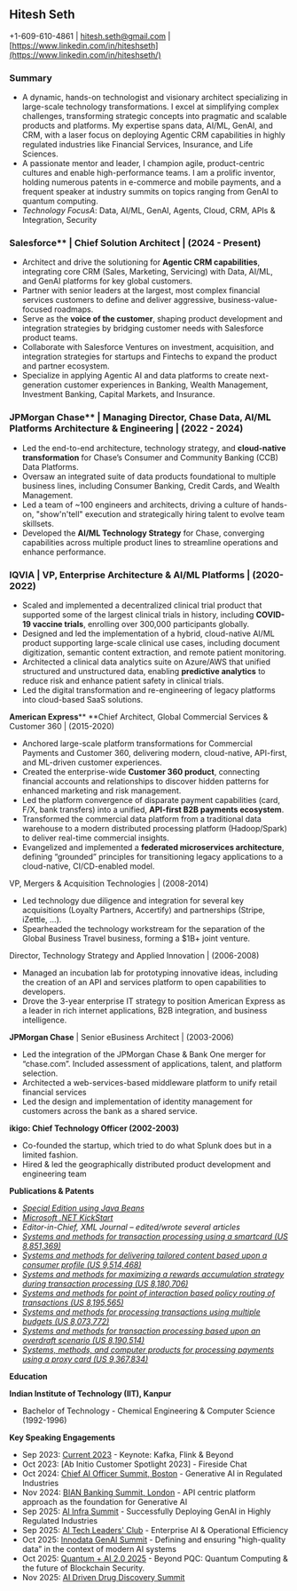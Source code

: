 ## Hitesh Seth
+1-609-610-4861 | hitesh.seth@gmail.com | [https://www.linkedin.com/in/hiteshseth](https://www.linkedin.com/in/hiteshseth/)

### Summary
- A dynamic, hands-on technologist and visionary architect specializing in large-scale technology transformations. I excel at simplifying complex challenges, transforming strategic concepts into pragmatic and scalable products and platforms. My expertise spans data, AI/ML, GenAI, and CRM, with a laser focus on deploying Agentic CRM capabilities in highly regulated industries like Financial Services, Insurance, and Life Sciences.
- A passionate mentor and leader, I champion agile, product-centric cultures and enable high-performance teams. I am a prolific inventor, holding numerous patents in e-commerce and mobile payments, and a frequent speaker at industry summits on topics ranging from GenAI to quantum computing.
- *Technology FocusA*: Data, AI/ML, GenAI, Agents, Cloud, CRM, APIs & Integration, Security

### Salesforce** | Chief Solution Architect | (2024 - Present)
  - Architect and drive the solutioning for **Agentic CRM capabilities**, integrating core CRM (Sales, Marketing, Servicing) with Data, AI/ML, and GenAI platforms for key global customers.
  - Partner with senior leaders at the largest, most complex financial services customers to define and deliver aggressive, business-value-focused roadmaps.
  - Serve as the **voice of the customer**, shaping product development and integration strategies by bridging customer needs with Salesforce product teams.
  - Collaborate with Salesforce Ventures on investment, acquisition, and integration strategies for startups and Fintechs to expand the product and partner ecosystem.
  - Specialize in applying Agentic AI and data platforms to create next-generation customer experiences in Banking, Wealth Management, Investment Banking, Capital Markets, and Insurance.

### JPMorgan Chase** | Managing Director, Chase Data, AI/ML Platforms Architecture & Engineering | (2022 - 2024)
  - Led the end-to-end architecture, technology strategy, and **cloud-native transformation** for Chase’s Consumer and Community Banking (CCB) Data Platforms.
  - Oversaw an integrated suite of data products foundational to multiple business lines, including Consumer Banking, Credit Cards, and Wealth Management.
  - Led a team of \~100 engineers and architects, driving a culture of hands-on, "show'n'tell" execution and strategically hiring talent to evolve team skillsets.
  - Developed the **AI/ML Technology Strategy** for Chase, converging capabilities across multiple product lines to streamline operations and enhance performance.

### IQVIA | VP, Enterprise Architecture & AI/ML Platforms | (2020-2022)
  - Scaled and implemented a decentralized clinical trial product that supported some of the largest clinical trials in history, including **COVID-19 vaccine trials**, enrolling over 300,000 participants globally.
  - Designed and led the implementation of a hybrid, cloud-native AI/ML product supporting large-scale clinical use cases, including document digitization, semantic content extraction, and remote patient monitoring.
  - Architected a clinical data analytics suite on Azure/AWS that unified structured and unstructured data, enabling **predictive analytics** to reduce risk and enhance patient safety in clinical trials.
  - Led the digital transformation and re-engineering of legacy platforms into cloud-based SaaS solutions.

**American Express****
**Chief Architect, Global Commercial Services & Customer 360 | (2015-2020)

  - Anchored large-scale platform transformations for Commercial Payments and Customer 360, delivering modern, cloud-native, API-first, and ML-driven customer experiences.
  - Created the enterprise-wide **Customer 360 product**, connecting financial accounts and relationships to discover hidden patterns for enhanced marketing and risk management.
  - Led the platform convergence of disparate payment capabilities (card, F/X, bank transfers) into a unified, **API-first B2B payments ecosystem**.
  - Transformed the commercial data platform from a traditional data warehouse to a modern distributed processing platform (Hadoop/Spark) to deliver real-time commercial insights.
  - Evangelized and implemented a **federated microservices architecture**, defining “grounded” principles for transitioning legacy applications to a cloud-native, CI/CD-enabled model.

VP, Mergers & Acquisition Technologies | (2008-2014)

  - Led technology due diligence and integration for several key acquisitions (Loyalty Partners, Accertify) and partnerships (Stripe, iZettle, …).
  - Spearheaded the technology workstream for the separation of the Global Business Travel business, forming a $1B+ joint venture.

Director, Technology Strategy and Applied Innovation | (2006-2008)

  - Managed an incubation lab for prototyping innovative ideas, including the creation of an API and services platform to open capabilities to developers.
  - Drove the 3-year enterprise IT strategy to position American Express as a leader in rich internet applications, B2B integration, and business intelligence.

**JPMorgan Chase** | Senior eBusiness Architect | (2003-2006)

  - Led the integration of the JPMorgan Chase & Bank One merger for “chase.com”. Included assessment of applications, talent, and platform selection.
  - Architected a web-services-based middleware platform to unify retail financial services
  - Led the design and implementation of identity management for customers across the bank as a shared service.

**ikigo: Chief Technology Officer (2002-2003)**

  - Co-founded the startup, which tried to do what Splunk does but in a limited fashion.
  - Hired & led the geographically distributed product development and engineering team

**Publications & Patents**

  - [*Special Edition using Java Beans*](https://www.amazon.com/Special-Using-Beans-Barbara-White/dp/0789714604)
  - [*Microsoft .NET KickStart*](https://www.amazon.com/Microsoft-NET-Kick-Start-Hitesh/dp/0672325748/)
  - *Editor-in-Chief, XML Journal – edited/wrote several articles*
  - [*Systems and methods for transaction processing using a smartcard (US 8,851,369)*](https://patents.google.com/patent/US8851369B2/en)
  - [*Systems and methods for delivering tailored content based upon a consumer profile (US 9,514,468)*](https://patents.google.com/patent/US9514468B2/en)
  - [*Systems and methods for maximizing a rewards accumulation strategy during transaction processing (US 8,180,706)*](https://patents.google.com/patent/US8180706B2/en)
  - [*Systems and methods for point of interaction based policy routing of transactions (US 8,195,565)*](https://patents.google.com/patent/US8195565B2/en)
  - [*Systems and methods for processing transactions using multiple budgets (US 8,073,772)*](https://patents.google.com/patent/US8073772B2/en)
  - [*Systems and methods for transaction processing based upon an overdraft scenario (US 8,190,514)*](https://patents.google.com/patent/US8190514B2/en)
  - [*Systems, methods, and computer products for processing payments using a proxy card (US 9,367,834)*](https://patents.google.com/patent/US9367834B2/en)

**Education**

**Indian Institute of Technology (IIT), Kanpur**

  - Bachelor of Technology - Chemical Engineering & Computer Science (1992-1996)

**Key Speaking Engagements**

  - Sep 2023: [Current 2023](https://www.confluent.io/events/current/2023/kafka-flink-and-beyond/) - Keynote: Kafka, Flink & Beyond
  - Oct 2023: \[Ab Initio Customer Spotlight 2023\] - Fireside Chat
  - Oct 2024: [Chief AI Officer Summit, Boston](https://www.linkedin.com/posts/hiteshseth_i-am-speaking-at-the-chief-ai-officer-summit-activity-7251900596234940417-G45R) - Generative AI in Regulated Industries
  - Nov 2024: [BIAN Banking Summit, London](https://www.linkedin.com/posts/hiteshseth_the-first-roundtables-have-been-announced-activity-7258130358443913217-Zi_6) - API centric platform approach as the foundation for Generative AI
  - Sep 2025: [AI Infra Summit](https://www.linkedin.com/posts/hiteshseth_im-joining-the-speaker-lineup-at-the-ai-activity-7356060635375280128-6amo) - Successfully Deploying GenAI in Highly Regulated Industries
  - Sep 2025: [AI Tech Leaders' Club](https://luma.com/mq1948jl) - Enterprise AI & Operational Efficiency
  - Oct 2025: [Innodata GenAI Summit](https://world.aiacceleratorinstitute.com/location/innodatagenaisummit/agenda) - Defining and ensuring "high-quality data” in the context of modern AI systems
  - Oct 2025: [Quantum + AI 2.0 2025](https://www.linkedin.com/posts/hiteshseth_looking-forward-for-to-meeting-old-and-new-activity-7370885689363554304-MiUA) - Beyond PQC: Quantum Computing & the future of Blockchain Security.
  - Nov 2025: [AI Driven Drug Discovery Summit](https://www.aidrivendrugdevelopment.com/events/ai-drug-discovery-development-summit)

```
